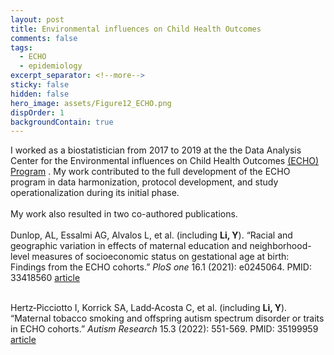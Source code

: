 ```yaml
---
layout: post
title: Environmental influences on Child Health Outcomes
comments: false
tags:
  - ECHO
  - epidemiology
excerpt_separator: <!--more-->
sticky: false
hidden: false
hero_image: assets/Figure12_ECHO.png
dispOrder: 1
backgroundContain: true
---
```


<!--more-->
I worked as a biostatistician from 2017 to 2019 at the the Data Analysis Center for the Environmental influences on Child Health Outcomes [(ECHO) Program](https://echochildren.org/) . My work contributed to the full development of the ECHO program in data harmonization, protocol development, and study operationalization during its initial phase.
<br>
<br>
My work also resulted in two co-authored publications. 
<br>
<br>
Dunlop, AL, Essalmi AG, Alvalos L, et al. (including **Li, Y**). “Racial and geographic variation in effects of maternal education and neighborhood-level measures of socioeconomic status on gestational age at birth: Findings from the ECHO cohorts.” _PloS one_ 16.1 (2021): e0245064. PMID: 33418560 [article](https://journals.plos.org/plosone/article?id=10.1371/journal.pone.0245064)
<br><br>


Hertz‐Picciotto I, Korrick SA, Ladd‐Acosta C, et al. (including **Li, Y**). “Maternal tobacco smoking and offspring autism spectrum disorder or traits in ECHO cohorts.” _Autism Research_ 15.3 (2022): 551-569. PMID: 35199959 [article](https://onlinelibrary-wiley-com.ezp-prod1.hul.harvard.edu/doi/full/10.1002/aur.2665)